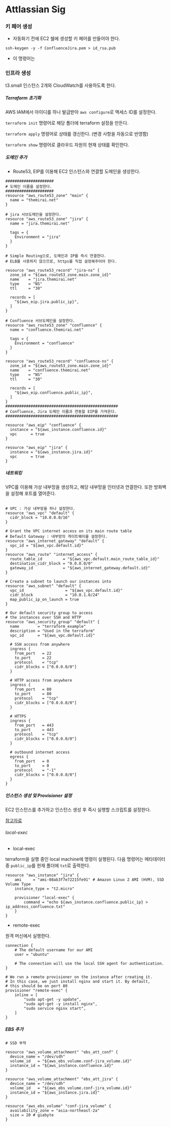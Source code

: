 # Attlassian Sig

### 키 페어 생성

* 자동화기 전에 EC2 쉘에 생성할 키 페어를 만들어야 한다.

```
ssh-keygen -y -f ConfluenceJira.pem > id_rsa.pub
```

* 이 명령어는 

### 인프라 생성

t3.small 인스턴스 2개와 CloudWatch를 사용하도록 한다.

##### Terraform 초기화

AWS IAM에서 아이디를 하나 발급받아 `aws configure`로 액세스 ID를 설정한다.

`terraform init` 명령어로 해당 폴더에 terraform 설정을 만든다.

`terraform apply` 명령어로 상태를 갱신한다. (변경 사항을 자동으로 반영함)

`terraform show` 명령어로 클라우드 자원의 현재 상태를 확인한다.

##### 도메인 추가

* Route53, EIP를 이용해 EC2 인스턴스와 연결할 도메인을 생성한다.

```t
#####################
# 도메인 이름을 설정한다.
#####################
resource "aws_route53_zone" "main" {
  name = "themirai.net"
}

# jira 서브도메인을 설정한다.
resource "aws_route53_zone" "jira" {
  name = "jira.themirai.net"

  tags = {
    Environment = "jira"
  }
}

# Simple Routing으로, 도메인과 IP를 즉시 연결한다.
# ELB를 사용하지 않으므로, https를 직접 설정해주어야 한다.

resource "aws_route53_record" "jira-ns" {
  zone_id = "${aws_route53_zone.main.zone_id}"
  name    = "jira.themirai.net"
  type    = "NS"
  ttl     = "30"

  records = [
    "${aws_eip.jira.public_ip}",
  ]
}

# Confluence 서브도메인을 설정한다.
resource "aws_route53_zone" "confluence" {
  name = "confluence.themirai.net"

  tags = {
    Environment = "confluence"
  }
}

resource "aws_route53_record" "confluence-ns" {
  zone_id = "${aws_route53_zone.main.zone_id}"
  name    = "confluence.themirai.net"
  type    = "NS"
  ttl     = "30"

  records = [
    "${aws_eip.confluence.public_ip}",
  ]
}
#################################################
# Confluence, Jira 도메인 이름과 연동할 EIP를 가져온다.
#################################################

resource "aws_eip" "confluence" {
  instance = "${aws_instance.confluence.id}"
  vpc      = true
}

resource "aws_eip" "jira" {
  instance = "${aws_instance.jira.id}"
  vpc      = true
}
```
##### 네트워킹

VPC를 이용해 가상 내부망을 생성하고, 해당 내부망을 인터넷과 연결한다.
또한 방화벽을 설정해 포트를 열어준다.

```t

# VPC : 가상 내부망을 하나 설정한다.
resource "aws_vpc" "default" {
  cidr_block = "10.0.0.0/16"
}

# Grant the VPC internet access on its main route table
# Default Gateway : 내부망의 게이트웨이를 설정한다.
resource "aws_internet_gateway" "default" {
  vpc_id = "${aws_vpc.default.id}"
}
resource "aws_route" "internet_access" {
  route_table_id         = "${aws_vpc.default.main_route_table_id}"
  destination_cidr_block = "0.0.0.0/0"
  gateway_id             = "${aws_internet_gateway.default.id}"
}

# Create a subnet to launch our instances into
resource "aws_subnet" "default" {
  vpc_id                  = "${aws_vpc.default.id}"
  cidr_block              = "10.0.1.0/24"
  map_public_ip_on_launch = true
}

# Our default security group to access
# the instances over SSH and HTTP
resource "aws_security_group" "default" {
  name        = "terraform_example"
  description = "Used in the terraform"
  vpc_id      = "${aws_vpc.default.id}"

  # SSH access from anywhere
  ingress {
    from_port   = 22
    to_port     = 22
    protocol    = "tcp"
    cidr_blocks = ["0.0.0.0/0"]
  }

  # HTTP access from anywhere
  ingress {
    from_port   = 80
    to_port     = 80
    protocol    = "tcp"
    cidr_blocks = ["0.0.0.0/0"]
  }

  # HTTPS
  ingress {
    from_port   = 443
    to_port     = 443
    protocol    = "tcp"
    cidr_blocks = ["0.0.0.0/0"]
  }

  # outbound internet access
  egress {
    from_port   = 0
    to_port     = 0
    protocol    = "-1"
    cidr_blocks = ["0.0.0.0/0"]
  }
}
```

##### 인스턴스 생성 및 Provisioner 설정

EC2 인스턴스를 추가하고 인스턴스 생성 후 즉시 실행할 스크립트를 설정한다.

[참고자료](https://www.terraform.io/intro/examples/aws.html)

###### local-exec

* local-exec

terraform을 실행 중인 local machine에 명령이 실행된다.
다음 명령어는 메타데이터 중 `public_ip`를 현재 폴더에 `txt`로 출력한다.

```t
resource "aws_instance" "jira" {
    ami     = "ami-08ab3f7e72215fe91" # Amazon Linux 2 AMI (HVM), SSD Volume Type
    instance_type = "t2.micro"

    provisioner "local-exec" {
        command = "echo ${aws_instance.confluence.public_ip} > ip_address_confluence.txt"
    }
}
```

* remote-exec

원격 머신에서 실행한다.

```t
connection {
    # The default username for our AMI
    user = "ubuntu"

    # The connection will use the local SSH agent for authentication.
}

# We run a remote provisioner on the instance after creating it.
# In this case, we just install nginx and start it. By default,
# this should be on port 80
provisioner "remote-exec" {
    inline = [
        "sudo apt-get -y update",
        "sudo apt-get -y install nginx",
        "sudo service nginx start",
    ]
}
```

##### EBS 추가

```t
# SSD 부착

resource "aws_volume_attachment" "ebs_att_conf" {
  device_name = "/dev/sdh"
  volume_id   = "${aws_ebs_volume.conf-jira_volume.id}"
  instance_id = "${aws_instance.confluence.id}"
}

resource "aws_volume_attachment" "ebs_att_jira" {
  device_name = "/dev/sdh"
  volume_id   = "${aws_ebs_volume.conf-jira_volume.id}"
  instance_id = "${aws_instance.jira.id}"
}

resource "aws_ebs_volume" "conf-jira_volume" {
  availability_zone = "asia-northeast-2a"
  size = 20 # giabyte
}
```